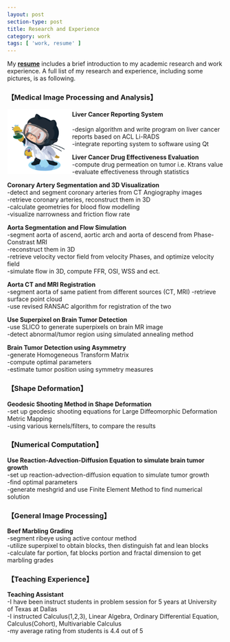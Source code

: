 ```yaml
---
layout: post
section-type: post
title: Research and Experience
category: work
tags: [ 'work, resume' ]
---
```

My [**resume**](https://github.com/tigerhu7/tigerhu7.github.io/blob/master/_doc/resume.pdf?raw=true)
includes a brief introduction to my academic research and work experience.
A full list of my research and experience, including some pictures, is as following.

###  【Medical Image Processing and Analysis】

<img style="float: left;"  width="30%"   src="/img/profile/research/labtocat.png">  

#### **Liver Cancer Reporting System**   
-design algorithm and write program on liver cancer reports based on ACL Li-RADS  
-integrate reporting system to software using Qt


**Liver Cancer Drug Effectiveness Evaluation**  
-compute drug permeation on tumor i.e. Ktrans value  
-evaluate effectiveness through statistics    


**Coronary Artery Segmentation and 3D Visualization**  
-detect and segment coronary arteries from CT Angiography images  
-retrieve coronary arteries, reconstruct them in 3D  
-calculate geometries for blood flow modelling  
-visualize narrowness and friction flow rate  

<!--
![Aorta Surface](/img/profile/research/aorta_surface.png){:height="30px" width="100px"}
-->
<!--
<img style="float: left;"  alt="drawing"  width="100"   src="/img/profile/research/aorta_surface.png">     
-->




**Aorta Segmentation and Flow Simulation**  
-segment aorta of ascend, aortic arch and aorta of descend from Phase-Constrast MRI   
-reconstruct them in 3D  
-retrieve velocity vector field from velocity Phases, and optimize velocity field   
-simulate flow in 3D, compute FFR, OSI, WSS and ect.  

<!--
![Aorta Streamline](/img/profile/research/aorta_streamline.png)
-->
**Aorta CT and MRI Registration**  
-segment aorta of same patient from different sources (CT, MRI)
-retrieve surface point cloud  
-use revised RANSAC algorithm for registration of the two
<!--
![Aorta Registration](/img/profile/research/aorta_registration.png)
-->
**Use Superpixel on Brain Tumor Detection**   
-use SLICO to generate superpixels on brain MR image   
-detect abnormal/tumor region using simulated annealing method    

**Brain Tumor Detection using Asymmetry**  
-generate Homogeneous Transform Matrix  
-compute optimal parameters  
-estimate tumor position using symmetry measures  

### 【Shape Deformation】

**Geodesic Shooting Method in Shape Deformation**  
-set up geodesic shooting equations for Large Diffeomorphic Deformation Metric Mapping  
-using various kernels/filters, to compare the results     



### 【Numerical Computation】  
**Use Reaction-Advection-Diffusion Equation to simulate brain tumor growth**  
-set up reaction-advection-diffusion equation to simulate tumor growth  
-find optimal parameters  
-generate meshgrid and use Finite Element Method to find numerical solution  


### 【General Image Processing】   
**Beef Marbling Grading**  
-segment ribeye using active contour method  
-utilize superpixel to obtain blocks, then distinguish fat and lean blocks  
-calculate far portion, fat blocks   portion and fractal dimension to get marbling grades  


### 【Teaching Experience】   
**Teaching Assistant**  
-I have been instruct students in problem session for 5 years at University of Texas at Dallas  
-I instructed Calculus(1,2,3), Linear Algebra, Ordinary Differential Equation, Calculus(Cohort), Multivariable Calculus  
-my average rating from students is 4.4 out of 5  
